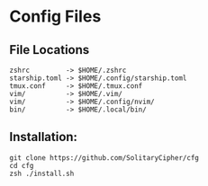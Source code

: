 # Config Files

## File Locations
    zshrc         -> $HOME/.zshrc
    starship.toml -> $HOME/.config/starship.toml
    tmux.conf     -> $HOME/.tmux.conf
    vim/          -> $HOME/.vim/
    vim/          -> $HOME/.config/nvim/
    bin/          -> $HOME/.local/bin/

## Installation:

    git clone https://github.com/SolitaryCipher/cfg
    cd cfg
    zsh ./install.sh


